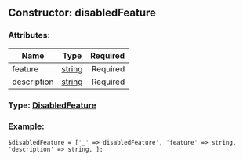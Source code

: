 ## Constructor: disabledFeature  

### Attributes:

| Name     |    Type       | Required |
|----------|:-------------:|---------:|
|feature|[string](../types/string.md) | Required|
|description|[string](../types/string.md) | Required|


### Type: [DisabledFeature](../types/DisabledFeature.md)

### Example:


```
$disabledFeature = ['_' => disabledFeature', 'feature' => string, 'description' => string, ];
```